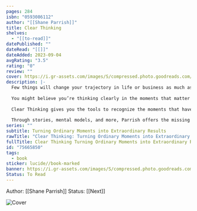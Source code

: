 ```yaml
---
pages: 284
isbn: "0593086112"
author: "[[Shane Parrish]]"
title: Clear Thinking
shelves:
  - "[[to-read]]"
datePublished: ""
dateRead: "[[]]"
dateAdded: 2023-09-04
avgRating: "3.5"
rating: "0"
review: ""
cover: https://i.gr-assets.com/images/S/compressed.photo.goodreads.com/books/1685350454l/75665850.jpg
description: |-
  Few things will change your trajectory in life or business as much as learning to think clearly. Yet few of us recognize opportunities to think in the first place.  
    
  You might believe you’re thinking clearly in the moments that matter most. But in all likelihood, when the pressure is on, you won’t be thinking at all. And your subsequent actions will inevitably move you further from the results you ultimately seek—love, belonging, success, wealth, victory. According to Farnam Street founder Shane Parrish, we must get better at recognizing these opportunities for what they are, and deploying our cognitive ability in order to achieve the life we want.  
    
  Clear Thinking gives you the tools to recognize the moments that have the potential to transform your trajectory, and reshape how you navigate the critical space between stimulus and response. As Parrish shows, we may imagine we are the protagonists in the story of our lives. But the sad truth is, most of us run on autopilot. Our behavioral defaults, groomed by biology, evolution, and culture, are primed to run the show for us if we don’t intervene. At our worst, we react to events without reasoning, not even realizing that we’ve missed an opportunity to think at all. At our best, we recognize these moments for what they are, and apply the full capacity of our reasoning and rationality to them.  
    
  Through stories, mental models, and more, Parrish offers the missing link between behavioral science and real-life outcomes. The result is a must-have manual for optimizing decision-making, gaining competitive advantage, and living a more intentional life.
series: ""
subtitle: Turning Ordinary Moments into Extraordinary Results
rawTitle: "Clear Thinking: Turning Ordinary Moments into Extraordinary Results"
fullTitle: Clear Thinking Turning Ordinary Moments into Extraordinary Results
id: "75665850"
tags:
  - book
sticker: lucide//book-marked
banner: https://i.gr-assets.com/images/S/compressed.photo.goodreads.com/books/1685350454l/75665850.jpg
Status: To Read
---
```

Author: [[Shane Parrish]]
Status: [[Next]]

![Cover](https:&#x2F;&#x2F;i.gr-assets.com&#x2F;images&#x2F;S&#x2F;compressed.photo.goodreads.com&#x2F;books&#x2F;1685350454l&#x2F;75665850.jpg)

